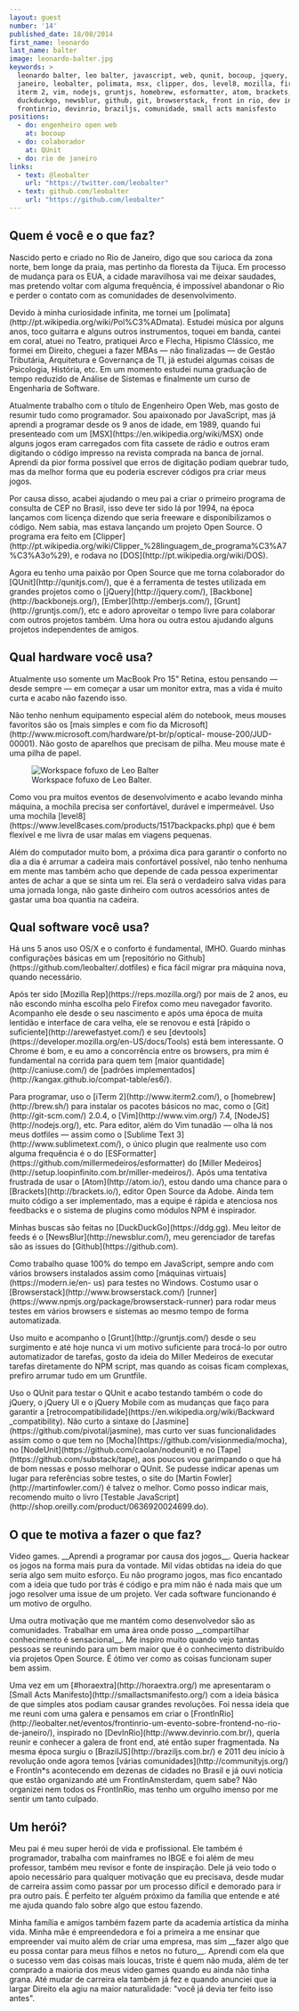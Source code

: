 ```yaml
---
layout: guest
number: '14'
published_date: 18/08/2014
first_name: leonardo
last_name: balter
image: leonardo-balter.jpg
keywords: >
  leonardo balter, leo balter, javascript, web, qunit, bocoup, jquery, rio de
  janeiro, leobalter, polimata, msx, clipper, dos, level8, mozilla, firefox,
  iterm 2, vim, nodejs, gruntjs, homebrew, esformatter, atom, brackets,
  duckduckgo, newsblur, github, git, browserstack, front in rio, dev in rio,
  frontinrio, devinrio, braziljs, comunidade, small acts manisfesto
positions:
  - do: engenheiro open web
    at: bocoup
  - do: colaborador
    at: QUnit
  - do: rio de janeiro
links:
  - text: @leobalter
    url: "https://twitter.com/leobalter"
  - text: github.com/leobalter
    url: "https://github.com/leobalter"
---
```


<section class="question">
  <div class="wrapper">
    <div class="question-title-area">
      <h2 class="question-title">Quem é você e o que faz?</h2>
    </div>
    <div class="question-content-area">
      <div class="question-content text">
        <p>
        Nascido perto e criado no Rio de Janeiro, digo que sou carioca da zona
        norte, bem longe da praia, mas pertinho da floresta da Tijuca. Em
        processo de mudança para os EUA, a cidade maravilhosa vai me deixar
        saudades, mas pretendo voltar com alguma frequência, é impossível
        abandonar o Rio e perder o contato com as comunidades de
        desenvolvimento.
        </p>
        <p>
        Devido à minha curiosidade infinita, me tornei um
        [polímata](http://pt.wikipedia.org/wiki/Pol%C3%ADmata). Estudei música
        por alguns anos, toco guitarra e alguns outros instrumentos, toquei em
        banda, cantei em coral, atuei no Teatro, pratiquei Arco e Flecha,
        Hipismo Clássico, me formei em Direito, cheguei a fazer MBAs — não
        finalizadas —  de Gestão Tributária, Arquitetura e Governança de TI, já
        estudei algumas coisas de Psicologia, História, etc. Em um momento
        estudei numa graduação de tempo reduzido de Análise de Sistemas e
        finalmente um curso de Engenharia de Software.
        </p>
        <p>
        Atualmente trabalho com o título de Engenheiro Open Web, mas gosto de
        resumir tudo como programador. Sou apaixonado por JavaScript, mas já
        aprendi a programar desde os 9 anos de idade, em 1989, quando fui
        presenteado com um [MSX](https://en.wikipedia.org/wiki/MSX) onde alguns
        jogos eram carregados com fita cassete de rádio e outros eram digitando
        o código impresso na revista comprada na banca de jornal. Aprendi da
        pior forma possível que erros de digitação podiam quebrar tudo, mas da
        melhor forma que eu poderia escrever códigos pra criar meus jogos.
        </p>
        <p>
        Por causa disso, acabei ajudando o meu pai a criar o primeiro programa
        de consulta de CEP no Brasil, isso deve ter sido lá por 1994, na época
        lançamos com licença dizendo que seria freeware e disponibilizamos o
        código. Nem sabia, mas estava lançando um projeto Open Source. O
        programa era feito em
        [Clipper](http://pt.wikipedia.org/wiki/Clipper_%28linguagem_de_programa%C3%A7%C3%A3o%29),
        e rodava no [DOS](http://pt.wikipedia.org/wiki/DOS).
        </p>
        <p>
        Agora eu tenho uma paixão por Open Source que me torna colaborador do
        [QUnit](http://qunitjs.com/), que é a ferramenta de testes utilizada em
        grandes projetos como o [jQuery](http://jquery.com/),
        [Backbone](http://backbonejs.org/), [Ember](http://emberjs.com/),
        [Grunt](http://gruntjs.com/), etc e adoro aproveitar o tempo livre para
        colaborar com outros projetos também. Uma hora ou outra estou ajudando
        alguns projetos independentes de amigos.
        </p>
      </div>
    </div>
  </div>
</section>

<section class="question">
  <div class="wrapper">
    <div class="question-title-area">
      <h2 class="question-title">Qual hardware você usa?</h2>
    </div>
    <div class="question-content-area">
      <div class="question-content text">
        <p>
        Atualmente uso somente um MacBook Pro 15" Retina, estou pensando — desde
        sempre — em começar a usar um monitor extra, mas a vida é muito curta e
        acabo não fazendo isso.
        </p>
        <p>
        Não tenho nenhum equipamento especial além do notebook, meus mouses
        favoritos são os [mais simples e com fio da
        Microsoft](http://www.microsoft.com/hardware/pt-br/p/optical-
        mouse-200/JUD-00001). Não gosto de aparelhos que precisam de pilha. Meu
        mouse mate é uma pilha de papel.
        </p>
        <figure class="image-fit">
          <img
            src="/images/content/leo-balter-workspace.jpg"
            alt="Workspace fofuxo de Leo Balter"
          />
          <figcaption class="caption-bottom">
            Workspace fofuxo de Leo Balter.
          </figcaption>
        </figure>
        <p>
        Como vou pra muitos eventos de desenvolvimento e acabo levando minha
        máquina, a mochila precisa ser confortável, durável e impermeável. Uso
        uma mochila
        [level8](https://www.level8cases.com/products/1517backpacks.php) que é
        bem flexível e me livra de usar malas em viagens pequenas.
        </p>
        <p>
        Além do computador muito bom, a próxima dica para garantir o conforto no
        dia a dia é arrumar a cadeira mais confortável possível, não tenho
        nenhuma em mente mas também acho que depende de cada pessoa experimentar
        antes de achar a que se sinta um rei. Ela será o verdadeiro salva vidas
        para uma jornada longa, não gaste dinheiro com outros acessórios antes
        de gastar uma boa quantia na cadeira.
        </p>
      </div>
    </div>
  </div>
</section>

<section class="question">
  <div class="wrapper">
    <div class="question-title-area">
      <h2 class="question-title">Qual software você usa?</h2>
    </div>
    <div class="question-content-area">
      <div class="question-content text">
        <p>
        Há uns 5 anos uso OS/X e o conforto é fundamental, IMHO. Guardo minhas
        configurações básicas em um [repositório no
        Github](https://github.com/leobalter/.dotfiles) e fica fácil migrar pra
        máquina nova, quando necessário.
        </p>
        <p>
        Após ter sido [Mozilla Rep](https://reps.mozilla.org/) por mais de 2
        anos, eu não escondo minha escolha pelo Firefox como meu navegador
        favorito. Acompanho ele desde o seu nascimento e após uma época de muita
        lentidão e interface de cara velha, ele se renovou e está [rápido o
        suficiente](http://arewefastyet.com/) e seu
        [devtools](https://developer.mozilla.org/en-US/docs/Tools) está bem
        interessante. O Chrome é bom, e eu amo a concorrência entre os browsers,
        pra mim é fundamental na corrida para quem tem [maior
        quantidade](http://caniuse.com/) de [padrões
        implementados](http://kangax.github.io/compat-table/es6/).
        </p>
        <p>
        Para programar, uso o [iTerm 2](http://www.iterm2.com/), o
        [homebrew](http://brew.sh/) para instalar os pacotes básicos no mac,
        como o [Git](http://git-scm.com/) 2.0.4, o [Vim](http://www.vim.org/)
        7.4, [NodeJS](http://nodejs.org/), etc. Para editor, além do Vim
        tunadão — olha lá nos meus dotfiles — assim como o [Sublime Text
        3](http://www.sublimetext.com/), o único plugin que realmente uso com
        alguma frequência é o do
        [ESFormatter](https://github.com/millermedeiros/esformatter) do [Miller
        Medeiros](http://setup.loopinfinito.com.br/miller-medeiros/). Após uma
        tentativa frustrada de usar o [Atom](http://atom.io/), estou dando uma
        chance para o [Brackets](http://brackets.io/), editor Open Source da
        Adobe. Ainda tem muito código a ser implementado, mas a equipe é rápida
        e atenciosa nos feedbacks e o sistema de plugins como módulos NPM é
        inspirador.
        </p>
        <p>
        Minhas buscas são feitas no [DuckDuckGo](https://ddg.gg). Meu leitor de
        feeds é o [NewsBlur](http://newsblur.com/), meu gerenciador de tarefas
        são as issues do [Github](https://github.com).
        </p>
        <p>
        Como trabalho quase 100% do tempo em JavaScript, sempre ando com vários
        browsers instalados assim como [máquinas virtuais](https://modern.ie/en-
        us) para testes no Windows. Costumo usar o
        [Browserstack](http://www.browserstack.com/)
        [runner](https://www.npmjs.org/package/browserstack-runner) para rodar
        meus testes em vários browsers e sistemas ao mesmo tempo de forma
        automatizada.
        </p>
        <p>
        Uso muito e acompanho o [Grunt](http://gruntjs.com/) desde o seu
        surgimento e até hoje nunca vi um motivo suficiente para trocá-lo por
        outro automatizador de tarefas, gosto da ideia do Miller Medeiros de
        executar tarefas diretamente do NPM script, mas quando as coisas ficam
        complexas, prefiro arrumar tudo em um Gruntfile.
        </p>
        <p>
        Uso o QUnit para testar o QUnit e acabo testando também o code do
        jQuery, o jQuery UI e o jQuery Mobile com as mudanças que faço para
        garantir a [retrocompatibilidade](https://en.wikipedia.org/wiki/Backward
        _compatibility). Não curto a sintaxe do
        [Jasmine](https://github.com/pivotal/jasmine), mas curto ver suas
        funcionalidades assim como o que tem no
        [Mocha](https://github.com/visionmedia/mocha), no
        [NodeUnit](https://github.com/caolan/nodeunit) e no
        [Tape](https://github.com/substack/tape), aos poucos vou garimpando o
        que há de bom nessas e posso melhorar o QUnit. Se pudesse indicar apenas
        um lugar para referências sobre testes, o site do [Martin
        Fowler](http://martinfowler.com/) é talvez o melhor. Como posso indicar
        mais, recomendo muito o livro [Testable
        JavaScript](http://shop.oreilly.com/product/0636920024699.do).
        </p>
      </div>
    </div>
  </div>
</section>

<section class="question">
  <div class="wrapper">
    <div class="question-title-area">
      <h2 class="question-title">O que te motiva a fazer o que faz?</h2>
    </div>
    <div class="question-content-area">
      <div class="question-content text">
        <p>
        Video games. __Aprendi a programar por causa dos jogos__. Queria hackear
        os jogos na forma mais pura da vontade. Mil vidas obtidas na ideia do
        que seria algo sem muito esforço. Eu não programo jogos, mas fico
        encantado com a ideia que tudo por trás é código e pra mim não é nada
        mais que um jogo resolver uma issue de um projeto. Ver cada software
        funcionando é um motivo de orgulho.
        </p>
        <p>
        Uma outra motivação que me mantém como desenvolvedor são as comunidades.
        Trabalhar em uma área onde posso __compartilhar conhecimento é
        sensacional__. Me inspiro muito quando vejo tantas pessoas se reunindo
        para um bem maior que é o conhecimento distribuído via projetos Open
        Source. É ótimo ver como as coisas funcionam super bem assim.
        </p>
        <p>
        Uma vez em um [#horaextra](http://horaextra.org/) me apresentaram o
        [Small Acts Manifesto](http://smallactsmanifesto.org/) com a ideia
        básica de que simples atos podiam causar grandes revoluções. Foi nessa
        ideia que me reuni com uma galera e pensamos em criar o
        [FrontInRio](http://leobalter.net/eventos/frontinrio-um-evento-sobre-frontend-no-rio-de-janeiro/),
        inspirado no [DevInRio](http://www.devinrio.com.br/), queria reunir e
        conhecer a galera de front end, até então super fragmentada. Na mesma
        época surgiu o [BrazilJS](http://braziljs.com.br/) e 2011 deu início à
        revolução onde agora temos [várias comunidades](http://communityjs.org/)
        e FrontIn*s acontecendo em dezenas de cidades no Brasil e já ouvi
        notícia que estão organizando até um FrontInAmsterdam, quem sabe? Não
        organizei nem todos os FrontInRio, mas tenho um orgulho imenso por me
        sentir um tanto culpado.
        </p>
      </div>
    </div>
  </div>
</section>

<section class="question">
  <div class="wrapper">
    <div class="question-title-area">
      <h2 class="question-title">Um herói?</h2>
    </div>
    <div class="question-content-area">
      <div class="question-content text">
        <p>
        Meu pai é meu super herói de vida e profissional. Ele também é
        programador, trabalha com mainframes no IBGE e foi além de meu
        professor, também meu revisor e fonte de inspiração. Dele já veio todo o
        apoio necessário para qualquer motivação que eu precisava, desde mudar
        de carreira assim como passar por um processo difícil e demorado para ir
        pra outro país. É perfeito ter alguém próximo da família que entende e
        até me ajuda quando falo sobre algo que estou fazendo.
        </p>
        <p>
        Minha família e amigos também fazem parte da academia artística da minha
        vida. Minha mãe é empreendedora e foi a primeira a me ensinar que
        empreender vai muito além de criar uma empresa, mas sim __fazer algo que
        eu possa contar para meus filhos e netos no futuro__. Aprendi com ela
        que o sucesso vem das coisas mais loucas, triste é quem não muda, além
        de ter comprado a maioria dos meus video games quando eu ainda não tinha
        grana. Até mudar de carreira ela também já fez e quando anunciei que ia
        largar Direito ela agiu na maior naturalidade: "você já devia ter feito
        isso antes".
        </p>
      </div>
    </div>
  </div>
</section>
